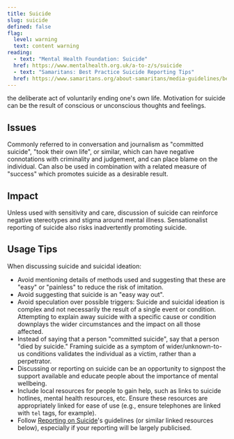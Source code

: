 ```yaml
---
title: Suicide
slug: suicide
defined: false
flag:
  level: warning
  text: content warning
reading:
  - text: "Mental Health Foundation: Suicide"
  href: https://www.mentalhealth.org.uk/a-to-z/s/suicide
  - text: "Samaritans: Best Practice Suicide Reporting Tips"
  href: https://www.samaritans.org/about-samaritans/media-guidelines/best-practice-suicide-reporting-tips/
---
```

the deliberate act of voluntarily ending one's own life. Motivation for suicide can be the result of conscious or unconscious thoughts and feelings.

## Issues

Commonly referred to in conversation and journalism as "committed suicide", "took their own life", or similar, which can have negative connotations with criminality and judgement, and can place blame on the individual. Can also be used in combination with a related measure of "success" which promotes suicide as a desirable result.

## Impact

Unless used with sensitivity and care, discussion of suicide can reinforce negative stereotypes and stigma around mental illness. Sensationalist reporting of suicide also risks inadvertently promoting suicide.

## Usage Tips
When discussing suicide and suicidal ideation:
- Avoid mentioning details of methods used and suggesting that these are "easy" or "painless" to reduce the risk of imitation.
- Avoid suggesting that suicide is an "easy way out".
- Avoid speculation over possible triggers: Suicide and suicidal ideation is complex and not necessarily the result of a single event or condition. Attempting to explain away suicide with a specific cause or condition downplays the wider circumstances and the impact on all those affected.
- Instead of saying that a person "committed suicide", say that a person "died by suicide." Framing suicide as a symptom of wider/unknown-to-us conditions validates the individual as a victim, rather than a perpetrator.
- Discussing or reporting on suicide can be an opportunity to signpost the support available and educate people about the importance of mental wellbeing.
- Include local resources for people to gain help, such as links to suicide hotlines, mental health resources, etc. Ensure these resources are appropriately linked for ease of use (e.g., ensure telephones are linked with `tel` tags, for example).
- Follow [Reporting on Suicide](https://reportingonsuicide.org/)'s guidelines (or similar linked resources below), especially if your reporting will be largely publicised.